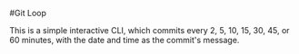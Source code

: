 #Git Loop

This is a simple interactive CLI, which commits every 2, 5, 10, 15, 30, 45, or 60 minutes, with the date and time as the commit's message.


